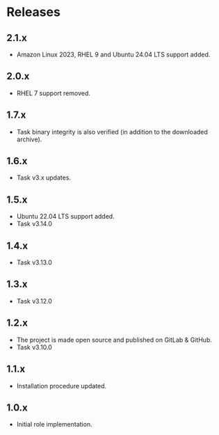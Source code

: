# Releases

## 2.1.x

- Amazon Linux 2023, RHEL 9 and Ubuntu 24.04 LTS support added.

## 2.0.x

- RHEL 7 support removed.

## 1.7.x

- Task binary integrity is also verified (in addition to the downloaded archive).

## 1.6.x

- Task v3.x updates.

## 1.5.x

- Ubuntu 22.04 LTS support added.
- Task v3.14.0

## 1.4.x

- Task v3.13.0

## 1.3.x

- Task v3.12.0

## 1.2.x

- The project is made open source and published on GitLab & GitHub.
- Task v3.10.0

## 1.1.x

- Installation procedure updated.

## 1.0.x

- Initial role implementation.

